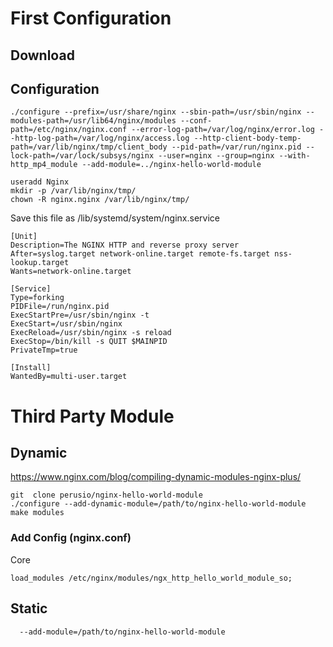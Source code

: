 # First Configuration
## Download
## Configuration
```shell
./configure --prefix=/usr/share/nginx --sbin-path=/usr/sbin/nginx --modules-path=/usr/lib64/nginx/modules --conf-path=/etc/nginx/nginx.conf --error-log-path=/var/log/nginx/error.log --http-log-path=/var/log/nginx/access.log --http-client-body-temp-path=/var/lib/nginx/tmp/client_body --pid-path=/var/run/nginx.pid --lock-path=/var/lock/subsys/nginx --user=nginx --group=nginx --with-http_mp4_module --add-module=../nginx-hello-world-module

```
```shell
useradd Nginx
mkdir -p /var/lib/nginx/tmp/
chown -R nginx.nginx /var/lib/nginx/tmp/
```
Save this file as  /lib/systemd/system/nginx.service

```shell
[Unit]
Description=The NGINX HTTP and reverse proxy server
After=syslog.target network-online.target remote-fs.target nss-lookup.target
Wants=network-online.target

[Service]
Type=forking
PIDFile=/run/nginx.pid
ExecStartPre=/usr/sbin/nginx -t
ExecStart=/usr/sbin/nginx
ExecReload=/usr/sbin/nginx -s reload
ExecStop=/bin/kill -s QUIT $MAINPID
PrivateTmp=true

[Install]
WantedBy=multi-user.target
```

# Third Party Module
## Dynamic
https://www.nginx.com/blog/compiling-dynamic-modules-nginx-plus/


```shell
git  clone perusio/nginx-hello-world-module
./configure --add-dynamic-module=/path/to/nginx-hello-world-module
make modules

```
### Add Config (nginx.conf)
Core


```shell
load_modules /etc/nginx/modules/ngx_http_hello_world_module_so;
```
## Static

```shell
  --add-module=/path/to/nginx-hello-world-module
```
